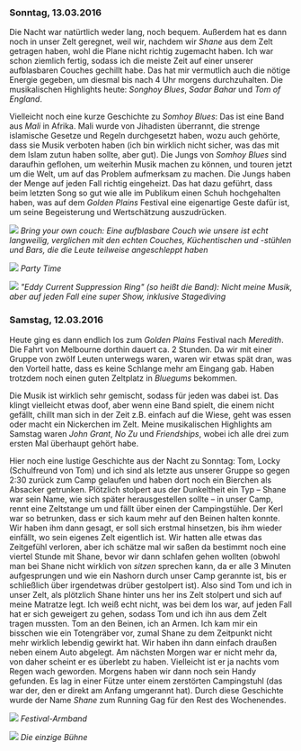 ### Sonntag, 13.03.2016

Die Nacht war natürtlich weder lang, noch bequem. Außerdem hat es dann noch in unser Zelt geregnet, weil wir, nachdem wir *Shane* aus dem Zelt getragen haben, wohl die Plane nicht richtig zugemacht haben. Ich war schon ziemlich fertig, sodass ich die meiste Zeit auf einer unserer aufblasbaren Couches gechillt habe. Das hat mir vermutlich auch die nötige Energie gegeben, um diesmal bis nach 4 Uhr morgens durchzuhalten. Die musikalischen Highlights heute: *Songhoy Blues*, *Sadar Bahar* und *Tom of England*.

Vielleicht noch eine kurze Geschichte zu *Somhoy Blues*: Das ist eine Band aus *Mali* in Afrika. Mali wurde von Jihadisten überrannt, die strenge islamische Gesetze und Regeln durchgesetzt haben, wozu auch gehörte, dass sie Musik verboten haben (ich bin wirklich nicht sicher, was das mit dem Islam zutun haben sollte, aber gut). Die Jungs von *Somhoy Blues* sind daraufhin geflohen, um weiterhin Musik machen zu können, und touren jetzt um die Welt, um auf das Problem aufmerksam zu machen. Die Jungs haben der Menge auf jeden Fall richtig eingeheizt. Das hat dazu geführt, dass beim letzten Song so gut wie alle im Publikum einen Schuh hochgehalten haben, was auf dem *Golden Plains* Festival eine eigenartige Geste dafür ist, um seine Begeisterung und Wertschätzung auszudrücken.

![](https://www.dropbox.com/s/pse3lntwrq8k10b/IMG_0368.jpg?dl=1)
*Bring your own couch: Eine aufblasbare Couch wie unsere ist echt langweilig, verglichen mit den echten Couches, Küchentischen und -stühlen und Bars, die die Leute teilweise angeschleppt haben*

![](https://www.dropbox.com/s/cael9bomugnd2z6/IMG_0385.jpg?dl=1)
*Party Time*

![](https://www.dropbox.com/s/6yoxcymngvp5ayy/IMG_0388.jpg?dl=1)
*"Eddy Current Suppression Ring" (so heißt die Band): Nicht meine Musik, aber auf jeden Fall eine super Show, inklusive Stagediving*


### Samstag, 12.03.2016

Heute ging es dann endlich los zum *Golden Plains* Festival nach *Meredith*. Die Fahrt von Melbourne dorthin dauert ca. 2 Stunden. Da wir mit einer Gruppe von zwölf Leuten unterwegs waren, waren wir etwas spät dran, was den Vorteil hatte, dass es keine Schlange mehr am Eingang gab. Haben trotzdem noch einen guten Zeltplatz in *Bluegums* bekommen.

Die Musik ist wirklich sehr gemischt, sodass für jeden was dabei ist. Das klingt vielleicht etwas doof, aber wenn eine Band spielt, die einem nicht gefällt, chillt man sich in der Zeit z.B. einfach auf die Wiese, geht was essen oder macht ein Nickerchen im Zelt. Meine musikalischen Highlights am Samstag waren *John Grant*, *No Zu* und *Friendships*, wobei ich alle drei zum ersten Mal überhaupt gehört habe.

Hier noch eine lustige Geschichte aus der Nacht zu Sonntag: Tom, Locky (Schulfreund von Tom) und ich sind als letzte aus unserer Gruppe so gegen 2:30 zurück zum Camp gelaufen und haben dort noch ein Bierchen als Absacker getrunken. Plötzlich stolpert aus der Dunkeltheit ein Typ – Shane war sein Name, wie sich später herausgestellen sollte – in unser Camp, rennt eine Zeltstange um und fällt über einen der Campingstühle. Der Kerl war so betrunken, dass er sich kaum mehr auf den Beinen halten konnte. Wir haben ihm dann gesagt, er soll sich erstmal hinsetzen, bis ihm wieder einfällt, wo sein eigenes Zelt eigentlich ist. Wir hatten alle etwas das Zeitgefühl verloren, aber ich schätze mal wir saßen da bestimmt noch eine viertel Stunde mit Shane, bevor wir dann schlafen gehen wollten (obwohl man bei Shane nicht wirklich von *sitzen* sprechen kann, da er alle 3 Minuten aufgesprungen und wie ein Nashorn durch unser Camp gerannte ist, bis er schließlich über irgendetwas drüber gestolpert ist). Also sind Tom und ich in unser Zelt, als plötzlich Shane hinter uns her ins Zelt stolpert und sich auf meine Matratze legt. Ich weiß echt nicht, was bei dem los war, auf jeden Fall hat er sich geweigert zu gehen, sodass Tom und ich ihn aus dem Zelt tragen mussten. Tom an den Beinen, ich an Armen. Ich kam mir ein bisschen wie ein Totengräber vor, zumal Shane zu dem Zeitpunkt nicht mehr wirklich lebendig gewirkt hat. Wir haben ihn dann einfach draußen neben einem Auto abgelegt. Am nächsten Morgen war er nicht mehr da, von daher scheint er es überlebt zu haben. Vielleicht ist er ja nachts vom Regen wach geworden. Morgens haben wir dann noch sein Handy gefunden. Es lag in einer Fütze unter einem zerstörten Campingstuhl (das war der, den er direkt am Anfang umgerannt hat). Durch diese Geschichte wurde der Name *Shane* zum Running Gag für den Rest des Wochenendes.

![](https://www.dropbox.com/s/2t2hgp9ydsuvkvg/IMG_0365.jpg?dl=1)
*Festival-Armband*

![](https://www.dropbox.com/s/3j2ikkyebt5i3r3/IMG_0366.jpg?dl=1)
*Die einzige Bühne*
